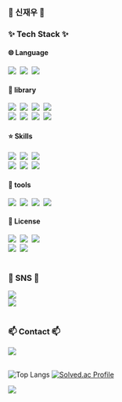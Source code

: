<h3 align="left">👋 신재우 👋</h3>

<h3 align="left">✨ Tech Stack ✨</h3>
<div align="left">
  <h4 align="left">🌐 Language</h3>
  <img src="https://img.shields.io/badge/Python-20232a.svg?style=for-the-badge&logo=python&logoColor=#000000" />&nbsp
  <img src="https://img.shields.io/badge/Java-20232a.svg?style=for-the-badge&logo=Java&logoColor=#000000" />&nbsp
  <img src="https://img.shields.io/badge/SQL-20232a.svg?style=for-the-badge&logo=postgresql&logoColor=#000000" />&nbsp
  <br>

  <h4 align="left">📙 library</h3>
  <img src="https://img.shields.io/badge/pandas-20232a.svg?style=for-the-badge&logo=pandas&logoColor=#000000" />&nbsp
  <img src="https://img.shields.io/badge/numpy-20232a.svg?style=for-the-badge&logo=numpy&logoColor=#000000" />&nbsp
  <img src="https://img.shields.io/badge/scikit_learn-20232a.svg?style=for-the-badge&logo=scikitlearn&logoColor=#000000" />&nbsp
  <img src="https://img.shields.io/badge/PyTorch-20232a.svg?style=for-the-badge&logo=pytorch&logoColor=#000000" />&nbsp
  <br>
  <img src="https://img.shields.io/badge/Tensorflow-20232a.svg?style=for-the-badge&logo=Tensorflow&logoColor=#000000" />&nbsp
  <img src="https://img.shields.io/badge/Flask-20232a.svg?style=for-the-badge&logo=flask&logoColor=#000000" />&nbsp
  <img src="https://img.shields.io/badge/Matplotlib-20232a.svg?style=for-the-badge&logo=matplotlib&logoColor=#000000" />&nbsp
  <img src="https://img.shields.io/badge/Seaborn-20232a.svg?style=for-the-badge&logo=seaborn&logoColor=#000000" />&nbsp
  <br>

  <h4 align="left">⭐ Skills</h3>
  <img src="https://img.shields.io/badge/Docker-20232a.svg?style=for-the-badge&logo=Docker&logoColor=#000000" />&nbsp
  <img src="https://img.shields.io/badge/Airflow-20232a.svg?style=for-the-badge&logo=apacheairflow&logoColor=#000000" />&nbsp
  <img src="https://img.shields.io/badge/Kafka-20232a.svg?style=for-the-badge&logo=apachekafka&logoColor=#000000" />&nbsp
  <br>
  <img src="https://img.shields.io/badge/PostgreSQL-20232a.svg?style=for-the-badge&logo=postgresql&logoColor=#000000" />&nbsp
  <img src="https://img.shields.io/badge/Sqlite-20232a.svg?style=for-the-badge&logo=sqlite&logoColor=#000000" />&nbsp
  <img src="https://img.shields.io/badge/MySql-20232a.svg?style=for-the-badge&logo=mysql&logoColor=#000000" />&nbsp

  <h4 align="left">🔨 tools</h3>
  <img src="https://img.shields.io/badge/Cursor-20232a.svg?style=for-the-badge&logo=cursor&logoColor=#000000" />&nbsp
  <img src="https://img.shields.io/badge/vscode-20232a.svg?style=for-the-badge&logo=vscode&logoColor=#000000" />&nbsp
  <img src="https://img.shields.io/badge/pycharm-20232a.svg?style=for-the-badge&logo=pycharm&logoColor=#000000" />&nbsp
  <img src="https://img.shields.io/badge/intellij-20232a.svg?style=for-the-badge&logo=intellijidea&logoColor=#000000" />&nbsp

  <h4 align="left">🪪 License</h3>
  <img src="https://img.shields.io/badge/ADSP-20232a.svg?style=for-the-badge&logo=matplotlib&logoColor=#000000" />&nbsp
  <img src="https://img.shields.io/badge/정보처리기능사-20232a.svg?style=for-the-badge&logo=matplotlib&logoColor=#000000" />&nbsp
  <img src="https://img.shields.io/badge/정보기기운용기능사-20232a.svg?style=for-the-badge&logo=matplotlib&logoColor=#000000" />&nbsp
  <br>
  <img src="https://img.shields.io/badge/aice_basic-20232a.svg?style=for-the-badge&logo=matplotlib&logoColor=#000000" />&nbsp
  <img src="https://img.shields.io/badge/aice_associate-20232a.svg?style=for-the-badge&logo=matplotlib&logoColor=#000000" />&nbsp
</div>
<br>

<h3 align="left">💬 SNS 💬</h3>
<div align="left">
  <a href="https://conewbie.tistory.com/">
    <img
      src="https://img.shields.io/badge/conewbie-20232a.svg?style=for-the-badge&logo=tistory&logoColor=white"/>
  </a>
  <br>
  <a href="https://github.com/sinjaeu/">
    <img
      src="https://img.shields.io/badge/github-20232a.svg?style=for-the-badge&logo=github&logoColor=white"/>
  </a>
</div>

<br>

<h3 align="left">📫 Contact 📫</h3>
<div align="left">
  <a href="mailto:sjq65897245@gmail.com">
    <img
      src="https://img.shields.io/badge/sjq65897245@gmail.com-D14836?style=for-the-badge&logo=gmail&logoColor=white"/>
  </a>
</div>

<br>

<div align="left">

![Top Langs](https://github-readme-stats.vercel.app/api/top-langs/?username=sinjaeu&layout=compact)
[![Solved.ac Profile](http://mazassumnida.wtf/api/v2/generate_badge?boj=sjq65897245)](https://solved.ac/sjq65897245/)
</div>

<div align='left'>

  ![](https://komarev.com/ghpvc/?username=sinjaeu)<br><br>
</div>

<!--
**sinjaeu/sinjaeu** is a ✨ _special_ ✨ repository because its `README.md` (this file) appears on your GitHub profile.

Here are some ideas to get you started:

- 🔭 I’m currently working on ...
- 🌱 I’m currently learning ...
- 👯 I’m looking to collaborate on ...
- 🤔 I’m looking for help with ...
- 💬 Ask me about ...
- 📫 How to reach me: ...
- 😄 Pronouns: ...
- ⚡ Fun fact: ...
-->
